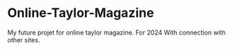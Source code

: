 # Online-Taylor-Magazine
My future projet for online taylor magazine.
For 2024
With connection with other sites.
